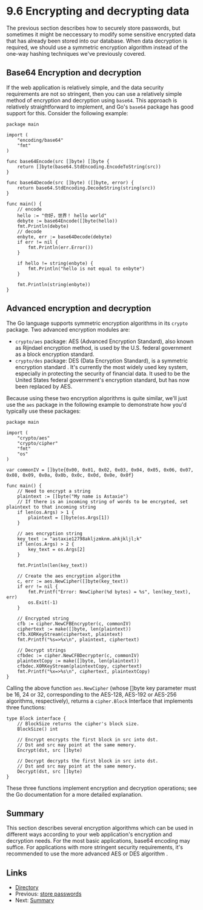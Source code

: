 # 9.6 Encrypting and decrypting data

The previous section describes how to securely store passwords, but sometimes it might be neccessary to modify some sensitive encrypted data that has already been stored into our database. When data decryption is required, we should use a symmetric encryption algorithm instead of the one-way hashing techniques we've previously covered. 

## Base64 Encryption and decryption

If the web application is relatively simple, and the data security requirements are not so stringent, then you can use a relatively simple method of encryption and decryption using `base64`. This approach is relatively straightforward to implement, and Go's `base64` package has good support for this. Consider the following example:

	package main
	
	import (
		"encoding/base64"
		"fmt"
	)
	
	func base64Encode(src []byte) []byte {
		return []byte(base64.StdEncoding.EncodeToString(src))
	}
	
	func base64Decode(src []byte) ([]byte, error) {
		return base64.StdEncoding.DecodeString(string(src))
	}
	
	func main() {
		// encode
		hello := "你好，世界！ hello world"
		debyte := base64Encode([]byte(hello))
		fmt.Println(debyte)
		// decode
		enbyte, err := base64Decode(debyte)
		if err != nil {
			fmt.Println(err.Error())
		}
	
		if hello != string(enbyte) {
			fmt.Println("hello is not equal to enbyte")
		}
	
		fmt.Println(string(enbyte))
	}


## Advanced encryption and decryption

The Go language supports symmetric encryption algorithms in its `crypto` package. Two advanced encryption modules are:

- `crypto/aes` package: AES (Advanced Encryption Standard), also known as Rijndael encryption method, is used by the U.S. federal government as a block encryption standard.
- `crypto/des` package: DES (Data Encryption Standard), is a symmetric encryption standard . It's currently the most widely used key system, especially in protecting the security of financial data. It used to be the United States federal government's encryption standard, but has now been replaced by AES.

Because using these two encryption algorithms is quite similar, we'll just use the `aes` package in the following example to demonstrate how you'd typically use these packages:

	package main

	import (
		"crypto/aes"
		"crypto/cipher"
		"fmt"
		"os"
	)

	var commonIV = []byte{0x00, 0x01, 0x02, 0x03, 0x04, 0x05, 0x06, 0x07, 0x08, 0x09, 0x0a, 0x0b, 0x0c, 0x0d, 0x0e, 0x0f}

	func main() {
		// Need to encrypt a string
		plaintext := []byte("My name is Astaxie")
		// If there is an incoming string of words to be encrypted, set plaintext to that incoming string
		if len(os.Args) > 1 {
			plaintext = []byte(os.Args[1])
		}

		// aes encryption string
		key_text := "astaxie12798akljzmknm.ahkjkljl;k"
		if len(os.Args) > 2 {
			key_text = os.Args[2]
		}

		fmt.Println(len(key_text))

		// Create the aes encryption algorithm 
		c, err := aes.NewCipher([]byte(key_text))
		if err != nil {
			fmt.Printf("Error: NewCipher(%d bytes) = %s", len(key_text), err)
			os.Exit(-1)
		}

		// Encrypted string
		cfb := cipher.NewCFBEncrypter(c, commonIV)
		ciphertext := make([]byte, len(plaintext))
		cfb.XORKeyStream(ciphertext, plaintext)
		fmt.Printf("%s=>%x\n", plaintext, ciphertext)

		// Decrypt strings
		cfbdec := cipher.NewCFBDecrypter(c, commonIV)
		plaintextCopy := make([]byte, len(plaintext))
		cfbdec.XORKeyStream(plaintextCopy, ciphertext)
		fmt.Printf("%x=>%s\n", ciphertext, plaintextCopy)
	}

Calling the above function `aes.NewCipher` (whose []byte key parameter must be 16, 24 or 32, corresponding to the AES-128, AES-192 or AES-256 algorithms, respectively), returns a `cipher.Block` Interface that implements three functions:

	type Block interface {
		// BlockSize returns the cipher's block size.
		BlockSize() int

		// Encrypt encrypts the first block in src into dst.
		// Dst and src may point at the same memory.
		Encrypt(dst, src []byte)

		// Decrypt decrypts the first block in src into dst.
		// Dst and src may point at the same memory.
		Decrypt(dst, src []byte)
	}

These three functions implement encryption and decryption operations; see the Go documentation for a more detailed explanation.

## Summary

This section describes several encryption algorithms which can be used in different ways according to your web application's encryption and decryption needs. For the most basic applications, base64 encoding may suffice. For applications with more stringent security requirements, it's recommended to use the more advanced AES or DES algorithm .


## Links

- [Directory](<preface.md>)
- Previous: [store passwords](<09.5.md>)
- Next: [Summary](<09.7.md>)
